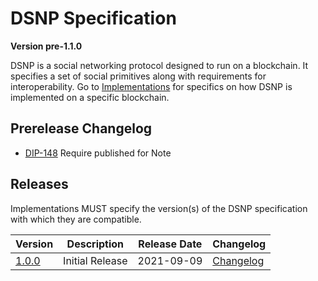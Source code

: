 # DSNP Specification
__Version pre-1.1.0__

DSNP is a social networking protocol designed to run on a blockchain.
It specifies a set of social primitives along with requirements for interoperability.
Go to [Implementations](../Implementations.md) for specifics on how DSNP is implemented on a specific blockchain.

## Prerelease Changelog

- [DIP-148](https://github.com/LibertyDSNP/spec/issues/148) Require published for Note

## Releases

Implementations MUST specify the version(s) of the DSNP specification with which they are compatible.

| Version | Description | Release Date | Changelog |
| --- | --- | --- | --- |
| [1.0.0](https://github.com/LibertyDSNP/spec/tree/DSNP-v1.0.0) | Initial Release | 2021-09-09 | [Changelog](https://github.com/LibertyDSNP/spec/releases/tag/DSNP-v1.0.0) |
